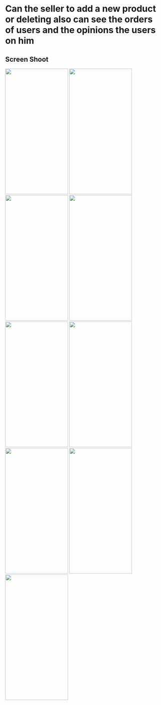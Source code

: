 # Can the seller to add a new product or deleting also can see the orders of users and the opinions the users on him

## Screen Shoot
<img src = "https://user-images.githubusercontent.com/53982895/191855221-7a458b34-1ea4-4f6e-add6-2673212eedd7.png" width = "200" height = "400"> <img src = "https://user-images.githubusercontent.com/53982895/191855223-77c8c947-e9cc-4184-926b-0ecbd934989c.png" width = "200" height = "400">
<img src = "https://user-images.githubusercontent.com/53982895/191855246-4395b0a2-c829-40af-ac8b-bf3cf80be9e4.png" width = "200" height = "400"> <img src = "https://user-images.githubusercontent.com/53982895/191855110-46068388-e61e-4b41-bbfc-82987db2eee4.png" width = "200" height = "400">
<img src = "https://user-images.githubusercontent.com/53982895/191855175-6da2d4b5-76ca-4770-a65f-59a47641cb1a.png" width = "200" height = "400"> <img src = "https://user-images.githubusercontent.com/53982895/191857028-ffb94cf6-6b17-48eb-8316-ee4b14072956.png" width = "200" height = "400">
<img src = "https://user-images.githubusercontent.com/53982895/191857032-8a6ea393-956c-4698-8990-0cd22834bd4e.png" width = "200" height = "400"> <img src = "https://user-images.githubusercontent.com/53982895/191856916-64c139b7-a0c4-4287-a5d1-6d0b4f474b4e.png" width = "200" height = "400">
<img src = "https://user-images.githubusercontent.com/53982895/191857633-f33c58c2-7234-439b-98cc-58d0bfc02b08.png" width = "200" height = "400">
